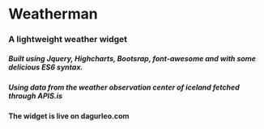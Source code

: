 # Weatherman
### A lightweight weather widget

##### Built using Jquery, Highcharts, Bootsrap, font-awesome and with some delicious ES6 syntax.
##### Using data from the weather observation center of iceland fetched through APIS.is

#### The widget is live on dagurleo.com
